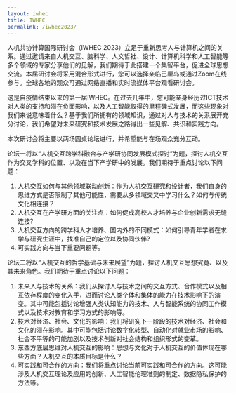 ```yaml
---
layout: iwhec
title: IWHEC
permalink: /iwhec2023/
---
```

人机共协计算国际研讨会（IWHEC 2023）立足于重新思考人与计算机之间的关系。通过邀请来自人机交互、脑科学、人文哲社、设计、计算机科学和人工智能等多个领域的专家分享他们的见解，我们期待于此搭建一个集智平台，促进全球思想交流。本届研讨会将采用混合形式进行，您可以选择亲临巴厘岛或通过Zoom在线参与。全球各地的观众可通过网络直播和实时流媒体平台观看研讨会。

这是自疫情结束以来的第一届IWHEC。在过去几年中，您可能亲身经历过ICT技术对人类的支持和潜在负面影响，以及人工智能取得的里程碑式发展，而这些现象对我们来说意味着什么？基于我们所拥有的领域知识，通过对人与技术的关系展开充分讨论，我们希望对未来研究和技术发展之路得出一些见解、共识和实践方向。

本次研讨会将主要以两场圆桌论坛进行，并希望能与在场观众充分互动。

论坛一将以“人机交互跨学科融合与产学研协同发展模式探讨”为题，探讨人机交互作为交叉学科的位置、以及在当下产学研中的发展。我们期待于重点讨论以下问题：

1. 人机交互如何与其他领域联动创新：作为人机交互研究和设计者，我们自身的思维方式是否限制了其他可能性，需要从多领域交叉中学习什么？如何与传统文化相连接？
2. 人机交互在产学研方面的关注点：如何促成高校人才培养与企业创新需求无缝连接?
3. 人机交互方向的跨学科人才培养、国内外的不同模式：如何引导青年学者在求学与研究生涯中，找准自己的定位以及协同伙伴?
4. 可实践方向与当下重要问题等。

论坛二将以“人机交互的哲学基础与未来展望”为题，探讨人机交互思想究竟、以及其未来角色。我们期待于重点讨论以下问题：

1. 未来人与技术的关系：我们从探讨人与技术之间的交互方式、合作模式以及相互依存程度的变化入手，进而讨论人类个体和集体的能力在技术影响下的演变。其中可能包括讨论增强人类认知能力的技术、人与智能系统的协同工作模式以及技术对教育和学习方式的影响等。
2. 技术对经济、社会、文化的影响：我们将研究下一阶段的技术对经济、社会和文化的潜在影响。其中可能包括讨论数字化转型、自动化对就业市场的影响、社会不平等的可能加剧以及技术创新对社会结构和组织形式的变革。
3. 东西方底层思维对人机交互的影响：思想与文化对于人机交互的价值体现在哪些方面？人机交互的本质目标是什么？
4. 可实践和可合作的方向：我们将重点讨论当前可实践和可合作的方向。这可能涉及人机交互理论及应用的创新、人工智能伦理准则的制定、数据隐私保护的方法等。
